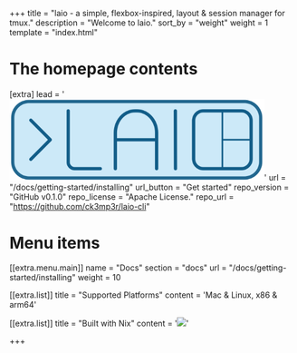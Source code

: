 +++
title = "laio - a simple, flexbox-inspired, layout & session manager for tmux."
description = "Welcome to laio."
sort_by = "weight"
weight = 1
template = "index.html"

# The homepage contents
[extra]
lead = '<img src="./media/laio.svg" width="450" />'
url = "/docs/getting-started/installing"
url_button = "Get started"
repo_version = "GitHub v0.1.0"
repo_license = "Apache License."
repo_url = "https://github.com/ck3mp3r/laio-cli"

# Menu items
[[extra.menu.main]]
name = "Docs"
section = "docs"
url = "/docs/getting-started/installing"
weight = 10

[[extra.list]]
title = "Supported Platforms"
content = 'Mac & Linux, x86 & arm64'

[[extra.list]]
title = "Built with Nix"
content = '<a href="https://builtwithnix.org/" target="_blank" /><img src="https://builtwithnix.org/badge.svg" /></a>'

+++
